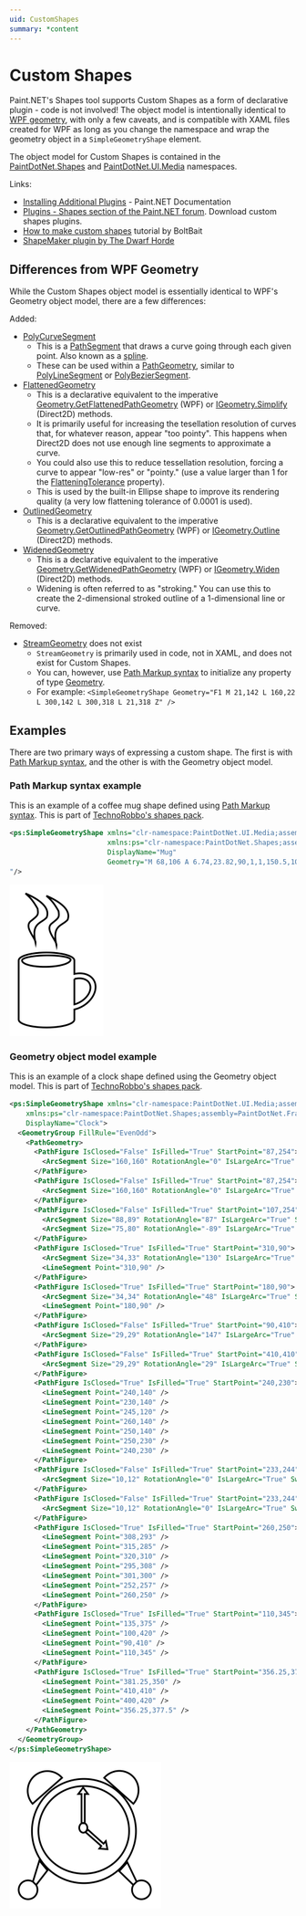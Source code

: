 ```yaml
---
uid: CustomShapes
summary: *content
---
```

# Custom Shapes

Paint.NET's Shapes tool supports Custom Shapes as a form of declarative plugin - code is not involved! The object model is intentionally identical to [WPF geometry](xref:System.Windows.Media.Geometry), with only a few caveats, and is compatible with XAML files created for WPF as long as you change the namespace and wrap the geometry object in a `SimpleGeometryShape` element.

The object model for Custom Shapes is contained in the [PaintDotNet.Shapes](xref:PaintDotNet.Shapes) and [PaintDotNet.UI.Media](xref:PaintDotNet.UI.Media) namespaces.

Links:
- [Installing Additional Plugins](https://getpaint.net/doc/latest/InstallPlugins.html) - Paint.NET Documentation
- [Plugins - Shapes section of the Paint.NET forum](https://forums.getpaint.net/forum/48-shapes/). Download custom shapes plugins.
- [How to make custom shapes](https://forums.getpaint.net/topic/32101-how-to-make-custom-shapes-for-paintnet-406/) tutorial by BoltBait
- [ShapeMaker plugin by The Dwarf Horde](https://forums.getpaint.net/topic/110677-shapemaker-by-the-dwarf-horde-v1704-may-21-2022/)

## Differences from WPF Geometry
While the Custom Shapes object model is essentially identical to WPF's Geometry object model, there are a few differences:

Added:
- [PolyCurveSegment](xref:PaintDotNet.UI.Media.PolyCurveSegment)
  - This is a [PathSegment](xref:PaintDotNet.UI.Media.PathSegment) that draws a curve going through each given point. Also known as a [spline](https://en.wikipedia.org/wiki/Spline_(mathematics)).
  - These can be used within a [PathGeometry](xref:PaintDotNet.UI.Media.PathGeometry), similar to [PolyLineSegment](xref:PaintDotNet.UI.Media.PolyLineSegment) or [PolyBezierSegment](xref:PaintDotNet.UI.Media.PolyBezierSegment).
- [FlattenedGeometry](xref:PaintDotNet.UI.Media.FlattenedGeometry)
  - This is a declarative equivalent to the imperative [Geometry.GetFlattenedPathGeometry](https://learn.microsoft.com/en-us/dotnet/api/system.windows.media.geometry.getflattenedpathgeometry) (WPF) or [IGeometry.Simplify](xref:PaintDotNet.Direct2D1.IGeometry.Simplify*) (Direct2D) methods.
  - It is primarily useful for increasing the tesellation resolution of curves that, for whatever reason, appear "too pointy". This happens when Direct2D does not use enough line segments to approximate a curve.
  - You could also use this to reduce tessellation resolution, forcing a curve to appear "low-res" or "pointy." (use a value larger than 1 for the [FlatteningTolerance](xref:PaintDotNet.UI.Media.FlattenedGeometry.FlatteningTolerance) property).
  - This is used by the built-in Ellipse shape to improve its rendering quality (a very low flattening tolerance of 0.0001 is used).
- [OutlinedGeometry](xref:PaintDotNet.UI.Media.OutlinedGeometry)
  - This is a declarative equivalent to the imperative [Geometry.GetOutlinedPathGeometry](https://learn.microsoft.com/en-us/dotnet/api/system.windows.media.geometry.getoutlinedpathgeometry) (WPF) or [IGeometry.Outline](xref:PaintDotNet.Direct2D1.IGeometry.Outline*) (Direct2D) methods.
- [WidenedGeometry](xref:PaintDotNet.UI.Media.WidenedGeometry)
  - This is a declarative equivalent to the imperative [Geometry.GetWidenedPathGeometry](https://learn.microsoft.com/en-us/dotnet/api/system.windows.media.geometry.getwidenedpathgeometry) (WPF) or [IGeometry.Widen](xref:PaintDotNet.Direct2D1.IGeometry.Widen*) (Direct2D) methods.
  - Widening is often referred to as "stroking." You can use this to create the 2-dimensional stroked outline of a 1-dimensional line or curve.
  
Removed:
- [StreamGeometry](https://learn.microsoft.com/en-us/dotnet/api/system.windows.media.streamgeometry) does not exist
  - `StreamGeometry` is primarily used in code, not in XAML, and does not exist for Custom Shapes.
  - You can, however, use [Path Markup syntax](https://learn.microsoft.com/en-us/dotnet/desktop/wpf/graphics-multimedia/path-markup-syntax) to initialize any property of type [Geometry](xref:PaintDotNet.UI.Media.Geometry).
  - For example: `<SimpleGeometryShape Geometry="F1 M 21,142 L 160,22 L 300,142 L 300,318 L 21,318 Z" />`

## Examples
There are two primary ways of expressing a custom shape. The first is with [Path Markup syntax](https://learn.microsoft.com/en-us/dotnet/desktop/wpf/graphics-multimedia/path-markup-syntax), and the other is with the Geometry object model.

### Path Markup syntax example
This is an example of a coffee mug shape defined using [Path Markup syntax](https://learn.microsoft.com/en-us/dotnet/desktop/wpf/graphics-multimedia/path-markup-syntax). This is part of [TechnoRobbo's shapes pack](https://forums.getpaint.net/topic/32140-trs-not-too-useful-but-fun-shapes/).

```xml
<ps:SimpleGeometryShape xmlns="clr-namespace:PaintDotNet.UI.Media;assembly=PaintDotNet.Framework"
                        xmlns:ps="clr-namespace:PaintDotNet.Shapes;assembly=PaintDotNet.Framework"                 
                        DisplayName="Mug"
                        Geometry="M 68,106 A 6.74,23.82,90,1,1,150.5,106 L 150.5,126 A 20.51,15.15,149.74,1,1,150.5,178.5 L 150.5,193.5 A 6.73,23.81,-90,1,1,68,193.5 L 68,106 M 73,106 A 4.03,20.96,89.29,1,1,145,105 A 6.8,24.52,-91.12,1,1,73,106 M 150.5,133.5 A 22.12,15.15,150.46,1,1,150.5,171 L 150.5,133.5 M 109,10.5 C 114.86,15.45,120,20.5,127,33,128.5,42.5,127.5,43,117.5,51,105.5,59.5,124.66,76.88,124,83.5,117,53.5,132,55.5,140.5,46,147.5,28,119.5,15,109,10.5 M 78,7 C 83.86,11.95,89,17,96,29.5,97.5,39,96.5,39.5,86.5,47.5,74.5,56,93.66,73.38,93,80,86,50,101,52,109.5,42.5,116.5,24.5,88.5,11.5,78,7
"/>
```

![Coffee Mug](images/CustomShape.CoffeeMug.png)

### Geometry object model example
This is an example of a clock shape defined using the Geometry object model. This is part of [TechnoRobbo's shapes pack](https://forums.getpaint.net/topic/32140-trs-not-too-useful-but-fun-shapes/).

```xml
<ps:SimpleGeometryShape xmlns="clr-namespace:PaintDotNet.UI.Media;assembly=PaintDotNet.Framework"
    xmlns:ps="clr-namespace:PaintDotNet.Shapes;assembly=PaintDotNet.Framework"
    DisplayName="Clock">
  <GeometryGroup FillRule="EvenOdd">
    <PathGeometry>
      <PathFigure IsClosed="False" IsFilled="True" StartPoint="87,254">
        <ArcSegment Size="160,160" RotationAngle="0" IsLargeArc="True" SweepDirection="CounterClockwise" Point="408,254" />
      </PathFigure>
      <PathFigure IsClosed="False" IsFilled="True" StartPoint="87,254">
        <ArcSegment Size="160,160" RotationAngle="0" IsLargeArc="True" SweepDirection="Clockwise" Point="408,254" />
      </PathFigure>
      <PathFigure IsClosed="False" IsFilled="True" StartPoint="107,254">
        <ArcSegment Size="88,89" RotationAngle="87" IsLargeArc="True" SweepDirection="Clockwise" Point="387,254" />
        <ArcSegment Size="75,80" RotationAngle="-89" IsLargeArc="True" SweepDirection="Clockwise" Point="107,254" />
      </PathFigure>
      <PathFigure IsClosed="True" IsFilled="True" StartPoint="310,90">
        <ArcSegment Size="34,33" RotationAngle="130" IsLargeArc="True" SweepDirection="Clockwise" Point="400,170" />
        <LineSegment Point="310,90" />
      </PathFigure>
      <PathFigure IsClosed="True" IsFilled="True" StartPoint="180,90">
        <ArcSegment Size="34,34" RotationAngle="48" IsLargeArc="True" SweepDirection="CounterClockwise" Point="89,170" />
        <LineSegment Point="180,90" />
      </PathFigure>
      <PathFigure IsClosed="False" IsFilled="True" StartPoint="90,410">
        <ArcSegment Size="29,29" RotationAngle="147" IsLargeArc="True" SweepDirection="CounterClockwise" Point="100,420" />
      </PathFigure>
      <PathFigure IsClosed="False" IsFilled="True" StartPoint="410,410">
        <ArcSegment Size="29,29" RotationAngle="29" IsLargeArc="True" SweepDirection="Clockwise" Point="400,420" />
      </PathFigure>
      <PathFigure IsClosed="True" IsFilled="True" StartPoint="240,230">
        <LineSegment Point="240,140" />
        <LineSegment Point="230,140" />
        <LineSegment Point="245,120" />
        <LineSegment Point="260,140" />
        <LineSegment Point="250,140" />
        <LineSegment Point="250,230" />
        <LineSegment Point="240,230" />
      </PathFigure>
      <PathFigure IsClosed="False" IsFilled="True" StartPoint="233,244">
        <ArcSegment Size="10,12" RotationAngle="0" IsLargeArc="True" SweepDirection="CounterClockwise" Point="258,244" />
      </PathFigure>
      <PathFigure IsClosed="False" IsFilled="True" StartPoint="233,244">
        <ArcSegment Size="10,12" RotationAngle="0" IsLargeArc="True" SweepDirection="Clockwise" Point="258,244" />
      </PathFigure>
      <PathFigure IsClosed="True" IsFilled="True" StartPoint="260,250">
        <LineSegment Point="308,293" />
        <LineSegment Point="315,285" />
        <LineSegment Point="320,310" />
        <LineSegment Point="295,308" />
        <LineSegment Point="301,300" />
        <LineSegment Point="252,257" />
        <LineSegment Point="260,250" />
      </PathFigure>
      <PathFigure IsClosed="True" IsFilled="True" StartPoint="110,345">
        <LineSegment Point="135,375" />
        <LineSegment Point="100,420" />
        <LineSegment Point="90,410" />
        <LineSegment Point="110,345" />
      </PathFigure>
      <PathFigure IsClosed="True" IsFilled="True" StartPoint="356.25,377.5">
        <LineSegment Point="381.25,350" />
        <LineSegment Point="410,410" />
        <LineSegment Point="400,420" />
        <LineSegment Point="356.25,377.5" />
      </PathFigure>
    </PathGeometry>
  </GeometryGroup>
</ps:SimpleGeometryShape>
```

![Clock](images/CustomShape.Clock.png)
